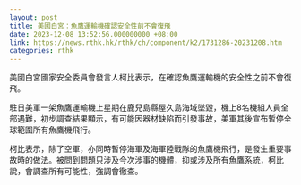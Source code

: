 ```yaml
---
layout: post
title: 美國白宮：魚鷹運輸機確認安全性前不會復飛
date: 2023-12-08 13:52:56.000000000 +08:00
link: https://news.rthk.hk/rthk/ch/component/k2/1731286-20231208.htm
categories: rthk
---
```


美國白宮國家安全委員會發言人柯比表示，在確認魚鷹運輸機的安全性之前不會復飛。

駐日美軍一架魚鷹運輸機上星期在鹿兒島縣屋久島海域墜毀，機上8名機組人員全部遇難，初步調查結果顯示，有可能因器材缺陷而引發事故，美軍其後宣布暫停全球範圍所有魚鷹機飛行。

柯比表示，除了空軍，亦同時暫停海軍及海軍陸戰隊的魚鷹機飛行，是發生重要事故時的做法。被問到問題只涉及今次涉事的機體，抑或涉及所有魚鷹系統，柯比說，會調查所有可能性，強調會徹查。
